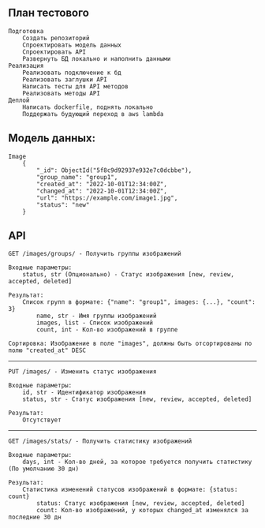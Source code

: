 План тестового
---
	Подготовка
		Создать репозиторий
		Спроектировать модель данных
		Спроектировать API
		Развернуть БД локально и наполнить данными
	Реализация
		Реализовать подключение к бд
		Реализовать заглушки API
		Написать тесты для API методов
		Реализовать методы API
	Деплой
		Написать dockerfile, поднять локально
		Поддержать будующий переход в aws lambda



Модель данных:
---
	Image
		{
		    "_id": ObjectId("5f8c9d92937e932e7c0dcbbe"),
		    "group_name": "group1",
		    "created_at": "2022-10-01T12:34:00Z",
		    "changed_at": "2022-10-01T12:34:00Z",
		    "url": "https://example.com/image1.jpg",
		    "status": "new"
		}




API
---
	GET /images/groups/ - Получить группы изображений

	Входные параметры:
		status, str (Опционально) - Статус изображения [new, review, accepted, deleted]

	Результат:
		Список групп в формате: {"name": "group1", images: {...}, "count": 3}
			name, str - Имя группы изображений
			images, list - Список изображений
			count, int - Кол-во изображений в группе

	Сортировка: Изображение в поле "images", должны быть отсортированы по полю "created_at" DESC
---
	PUT /images/ - Изменить статус изображения

	Входные параметры:
		id, str - Идентификатор изображения
		status, str - Статус изображения [new, review, accepted, deleted]

	Результат:
		Отсутствует
---
	GET /images/stats/ - Получить статистику изображений

	Входные параметры:
		days, int - Кол-во дней, за которое требуется получить статистику (По умолчанию 30 дн)

	Результат:
		Статистика изменений статусов изображений в формате: {status: count}
			status: Статус изображения [new, review, accepted, deleted]
			count: Кол-во изображений, у которых changed_at изменялся за последние 30 дн
